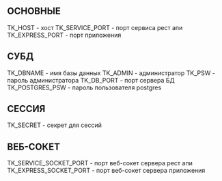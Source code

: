 ## ОСНОВНЫЕ
TK_HOST - хост
TK_SERVICE_PORT - порт сервиса рест апи 
TK_EXPRESS_PORT - порт приложения

## СУБД
TK_DBNAME - имя базы данных
TK_ADMIN - администратор
TK_PSW - пароль администратора
TK_DB_PORT - порт сервера БД
TK_POSTGRES_PSW - пароль пользователя postgres

## СЕССИЯ
TK_SECRET - секрет для сессий

## ВЕБ-СОКЕТ
TK_SERVICE_SOCKET_PORT - порт веб-сокет сервера рест апи
TK_EXPRESS_SOCKET_PORT - порт веб-сокет сервера приложения
